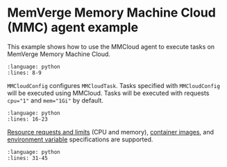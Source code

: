 # MemVerge Memory Machine Cloud (MMC) agent example

This example shows how to use the MMCloud agent to execute tasks on MemVerge Memory Machine Cloud.

```--rli-- https://raw.githubusercontent.com/flyteorg/flytesnacks/master/examples/mmcloud_agent/mmcloud_agent/mmcloud_agent_example_usage.py
:language: python
:lines: 8-9
```

`MMCloudConfig` configures `MMCloudTask`. Tasks specified with `MMCloudConfig` will be executed using MMCloud. Tasks will be executed with requests `cpu="1"` and `mem="1Gi"` by default.

```--rli-- https://raw.githubusercontent.com/flyteorg/flytesnacks/master/examples/mmcloud_agent/mmcloud_agent/mmcloud_agent_example_usage.py
:language: python
:lines: 16-23
```

[Resource requests and limits](https://docs.flyte.org/en/latest/user_guide/productionizing/customizing_task_resources.html) (CPU and memory), [container images](https://docs.flyte.org/en/latest/user_guide/customizing_dependencies/multiple_images_in_a_workflow.html), and [environment variable](https://docs.flyte.org/en/latest/api/flytekit/generated/flytekit.task.html) specifications are supported.

```--rli-- https://raw.githubusercontent.com/flyteorg/flytesnacks/master/examples/mmcloud_agent/mmcloud_agent/mmcloud_agent_example_usage.py
:language: python
:lines: 31-45
```
